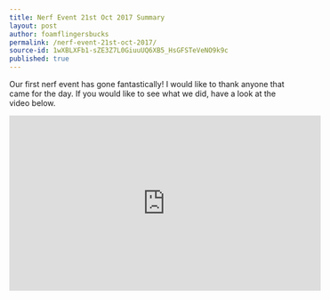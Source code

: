 ```yaml
---
title: Nerf Event 21st Oct 2017 Summary
layout: post
author: foamflingersbucks
permalink: /nerf-event-21st-oct-2017/
source-id: 1wXBLXFb1-sZE3Z7L0GiuuUQ6XB5_HsGFSTeVeNO9k9c
published: true
---
```

Our first nerf event has gone fantastically! I would like to thank anyone that came for the day. If you would like to see what we did, have a look at the video below.

<iframe width="560" height="315" src="https://splice.gopro.com/v?id=VG34XX" frameborder="0" allowfullscreen></iframe>
